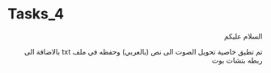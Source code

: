 # Tasks_4
<div dir=rtl>
   السلام عليكم
 
  
  تم تطيق خاصية تحويل الصوت الى نص (بالعربي) وحفظه في ملف txt بالاضافة الى ربطه بتشات بوت
  
  
